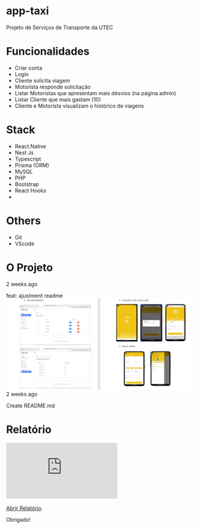 # app-taxi

Projeto de Serviços de Transporte da UTEC

# Funcionalidades

- Criar conta
- Login
- Cliente solicita viagem
- Motorista responde solicitação
- Listar Motoristas que apresentam mais désvios (na página admin)
- Listar Cliente que mais gastam (10)
- Cliente e Motorista visualizam o histórico de viagens

# Stack

- React.Native
- Nest Js
- Typescript
- Prisma (ORM)
- MySQL
- PHP
- Bootstrap
- React Hooks
- 
# Others 
- Git
- VScode 

# O Projeto
2 weeks ago

feat: ajustment readme
<img alt="project.png" src="https://github.com/RuiYuriAfricano/app-taxi-project/blob/main/docs/project.png?raw=true" data-hpc="true" class="Box-sc-g0xbh4-0 kzRgrI">
2 weeks ago

Create README.md

# Relatório
<object data="https://github.com/RuiYuriAfricano/app-taxi-project/tree/main/docs/relatorio-labFinal.pdf" type="application/pdf" width="700px" height="700px">
    <embed src="https://github.com/RuiYuriAfricano/app-taxi-project/tree/main/docs/relatorio-labFinal.pdf">
        <p><a href="https://github.com/RuiYuriAfricano/app-taxi-project/tree/main/docs/relatorio-labFinal.pdf">Abrir Relatório</a>.</p>
    </embed>
</object>

Obrigado!
